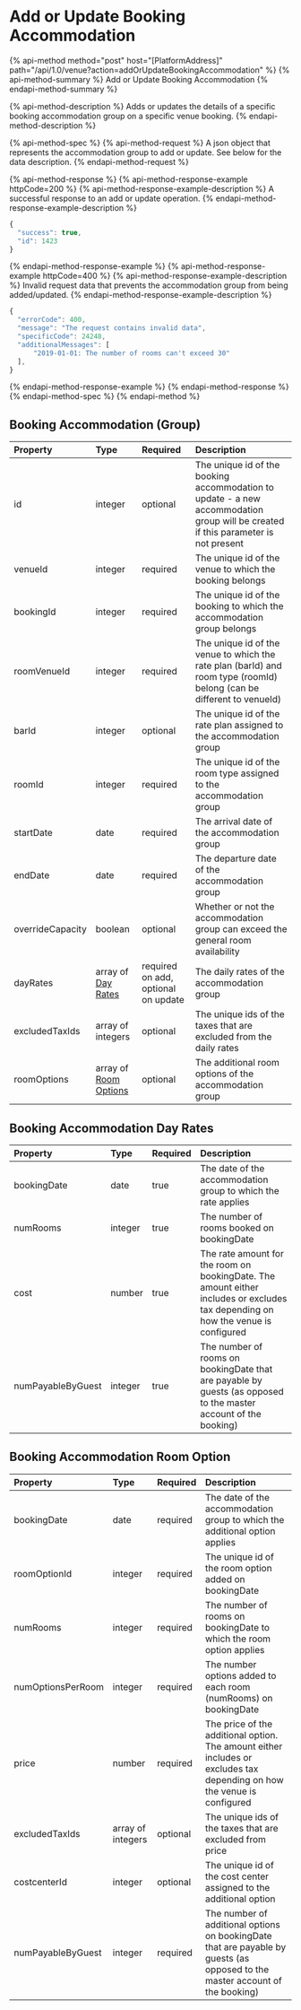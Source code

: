 # Add or Update Booking Accommodation

{% api-method method="post" host="\[PlatformAddress\]" path="/api/1.0/venue?action=addOrUpdateBookingAccommodation" %}
{% api-method-summary %}
Add or Update Booking Accommodation
{% endapi-method-summary %}

{% api-method-description %}
Adds or updates the details of a specific booking accommodation group on a specific venue booking.
{% endapi-method-description %}

{% api-method-spec %}
{% api-method-request %}
A json object that represents the accommodation group to add or update. See below for the data description.
{% endapi-method-request %}

{% api-method-response %}
{% api-method-response-example httpCode=200 %}
{% api-method-response-example-description %}
A successful response to an add or update operation.
{% endapi-method-response-example-description %}
```javascript
{
  "success": true,
  "id": 1423
}
```
{% endapi-method-response-example %}
{% api-method-response-example httpCode=400 %}
{% api-method-response-example-description %}
Invalid request data that prevents the accommodation group from being added/updated.
{% endapi-method-response-example-description %}
```javascript
{
  "errorCode": 400,
  "message": "The request contains invalid data",
  "specificCode": 24248,
  "additionalMessages": [
      "2019-01-01: The number of rooms can't exceed 30"
  ],
}
```
{% endapi-method-response-example %}
{% endapi-method-response %}
{% endapi-method-spec %}
{% endapi-method %}

## Booking Accommodation \(Group\)

| Property | Type | Required | Description |
| :--- | :--- | :--- | :--- |
| id | integer | optional | The unique id of the booking accommodation to update - a new accommodation group will be created if this parameter is not present |
| venueId | integer | required | The unique id of the venue to which the booking belongs |
| bookingId | integer | required | The unique id of the booking to which the accommodation group belongs |
| roomVenueId | integer | required | The unique id of the venue to which the rate plan \(barId\) and room type \(roomId\) belong \(can be different to venueId\) |
| barId | integer | optional | The unique id of the rate plan assigned to the accommodation group |
| roomId | integer | required | The unique id of the room type assigned to the accommodation group |
| startDate | date | required | The arrival date of the accommodation group |
| endDate | date | required | The departure date of the accommodation group |
| overrideCapacity | boolean | optional | Whether or not the accommodation group can exceed the general room availability |
| dayRates | array of [Day Rates](get-booking-accommodation-list.md#booking-accommodation-day-rates) | required on add, optional on update | The daily rates of the accommodation group |
| excludedTaxIds | array of integers | optional | The unique ids of the taxes that are excluded from the daily rates |
| roomOptions | array of [Room Options](get-booking-accommodation-list.md#booking-accommodation-room-option) | optional | The additional room options of the accommodation group |

## Booking Accommodation Day Rates

| Property | Type | Required | Description |
| :--- | :--- | :--- | :--- |
| bookingDate | date | true | The date of the accommodation group to which the rate applies |
| numRooms | integer | true | The number of rooms booked on bookingDate |
| cost | number | true | The rate amount for the room on bookingDate. The amount either includes or excludes tax depending on how the venue is configured |
| numPayableByGuest | integer | true | The number of rooms on bookingDate that are payable by guests \(as opposed to the master account of the booking\) |

## Booking Accommodation Room Option

| Property | Type | Required | Description |
| :--- | :--- | :--- | :--- |
| bookingDate | date | required | The date of the accommodation group to which the additional option applies |
| roomOptionId | integer | required | The unique id of the room option added on bookingDate |
| numRooms | integer | required | The number of rooms on bookingDate to which the room option applies |
| numOptionsPerRoom | integer | required | The number options added to each room \(numRooms\) on bookingDate |
| price | number | required | The price of the additional option. The amount either includes or excludes tax depending on how the venue is configured |
| excludedTaxIds | array of integers | optional | The unique ids of the taxes that are excluded from price |
| costcenterId | integer | optional | The unique id of the cost center assigned to the additional option |
| numPayableByGuest | integer | required | The number of additional options on bookingDate that are payable by guests \(as opposed to the master account of the booking\) |
